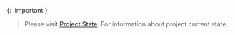 {: .important }
> Please visit [Project State]({{site.baseurl}}/docs/project-state). For information about project current state.